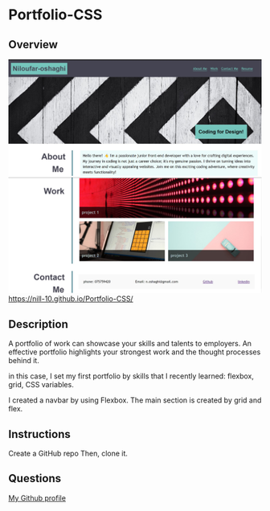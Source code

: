 # Portfolio-CSS

## Overview
![alt text](port1.jpg) ![alt text](port2.jpg)
https://nill-10.github.io/Portfolio-CSS/

## Description

A portfolio of work can showcase your skills and talents to employers. An effective portfolio highlights your strongest work and the thought processes behind it.

in this case, I set my first portfolio by skills that I recently learned: flexbox, grid, CSS variables.

I created a navbar by using Flexbox. The main section is created by grid and flex.

## Instructions
Create a GitHub repo Then, clone it.

## Questions
  [My Github profile](https://github.com/nill-10)

